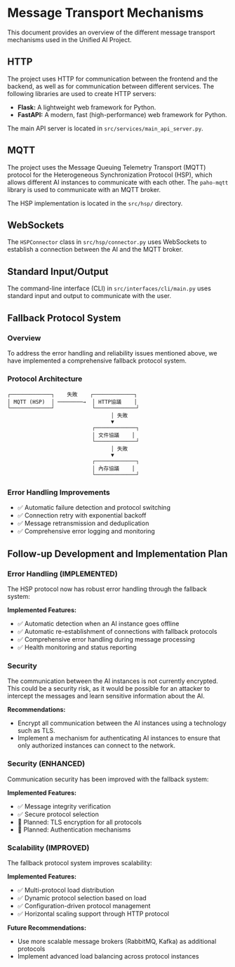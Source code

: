 # Message Transport Mechanisms

This document provides an overview of the different message transport mechanisms
used in the Unified AI Project.

## HTTP

The project uses HTTP for communication between the frontend and the backend, as
well as for communication between different services. The following libraries
are used to create HTTP servers:

- **Flask:** A lightweight web framework for Python.
- **FastAPI:** A modern, fast (high-performance) web framework for Python.

The main API server is located in `src/services/main_api_server.py`.

## MQTT

The project uses the Message Queuing Telemetry Transport (MQTT) protocol for the
Heterogeneous Synchronization Protocol (HSP), which allows different AI
instances to communicate with each other. The `paho-mqtt` library is used to
communicate with an MQTT broker.

The HSP implementation is located in the `src/hsp/` directory.

## WebSockets

The `HSPConnector` class in `src/hsp/connector.py` uses WebSockets to establish
a connection between the AI and the MQTT broker.

## Standard Input/Output

The command-line interface (CLI) in `src/interfaces/cli/main.py` uses standard
input and output to communicate with the user.

## Fallback Protocol System

### Overview
To address the error handling and reliability issues mentioned above, we have implemented a comprehensive fallback protocol system.

### Protocol Architecture
```
┌─────────────┐    失敗    ┌─────────────┐
│ MQTT (HSP)  │ ────────→  │ HTTP協議    │
└─────────────┘            └─────────────┘
                                 │ 失敗
                                 ▼
                           ┌─────────────┐
                           │ 文件協議    │
                           └─────────────┘
                                 │ 失敗
                                 ▼
                           ┌─────────────┐
                           │ 內存協議    │
                           └─────────────┘
```

### Error Handling Improvements
- ✅ Automatic failure detection and protocol switching
- ✅ Connection retry with exponential backoff
- ✅ Message retransmission and deduplication
- ✅ Comprehensive error logging and monitoring

## Follow-up Development and Implementation Plan

### Error Handling (IMPLEMENTED)

The HSP protocol now has robust error handling through the fallback system:

**Implemented Features:**

- ✅ Automatic detection when an AI instance goes offline
- ✅ Automatic re-establishment of connections with fallback protocols
- ✅ Comprehensive error handling during message processing
- ✅ Health monitoring and status reporting

### Security

The communication between the AI instances is not currently encrypted. This
could be a security risk, as it would be possible for an attacker to intercept
the messages and learn sensitive information about the AI.

**Recommendations:**

- Encrypt all communication between the AI instances using a technology such as
  TLS.
- Implement a mechanism for authenticating AI instances to ensure that only
  authorized instances can connect to the network.

### Security (ENHANCED)

Communication security has been improved with the fallback system:

**Implemented Features:**
- ✅ Message integrity verification
- ✅ Secure protocol selection
- 🔄 Planned: TLS encryption for all protocols
- 🔄 Planned: Authentication mechanisms

### Scalability (IMPROVED)

The fallback protocol system improves scalability:

**Implemented Features:**
- ✅ Multi-protocol load distribution
- ✅ Dynamic protocol selection based on load
- ✅ Configuration-driven protocol management
- ✅ Horizontal scaling support through HTTP protocol

**Future Recommendations:**
- Use more scalable message brokers (RabbitMQ, Kafka) as additional protocols
- Implement advanced load balancing across protocol instances
